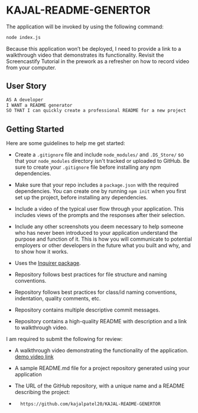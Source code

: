 # KAJAL-README-GENERTOR

The application will be invoked by using the following command:

```bash
node index.js
```

Because this application won’t be deployed, I need to provide a link to a walkthrough video that demonstrates its functionality. Revisit the Screencastify Tutorial in the prework as a refresher on how to record video from your computer. 

## User Story

```md
AS A developer
I WANT a README generator
SO THAT I can quickly create a professional README for a new project
```
## Getting Started

Here are some guidelines to help me get started:

* Create a `.gitignore` file and include `node_modules/` and `.DS_Store/` so that your `node_modules` directory isn't tracked or uploaded to GitHub. Be sure to create your `.gitignore` file before installing any npm dependencies.

* Make sure that your repo includes a `package.json` with the required dependencies. You can create one by running `npm init` when you first set up the project, before installing any dependencies.

* Include a video of the typical user flow through your application. This includes views of the prompts and the responses after their selection.

* Include any other screenshots you deem necessary to help someone who has never been introduced to your application understand the purpose and function of it. This is how you will communicate to potential employers or other developers in the future what you built and why, and to show how it works.

* Uses the [Inquirer package](https://www.npmjs.com/package/inquirer).

* Repository follows best practices for file structure and naming conventions.

* Repository follows best practices for class/id naming conventions, indentation, quality comments, etc.

* Repository contains multiple descriptive commit messages.

* Repository contains a high-quality README with description and a link to walkthrough video.


I am required to submit the following for review:

* A walkthrough video demonstrating the functionality of the application.
[demo video link](https://drive.google.com/file/d/1MgUpfMFmtD3ojJnrXAZSz23ijpPR-Voy/view?usp=sharing)

* A sample README.md file for a project repository generated using your application

* The URL of the GitHub repository, with a unique name and a README describing the project:
* 
		https://github.com/kajalpatel20/KAJAL-README-GENERTOR
